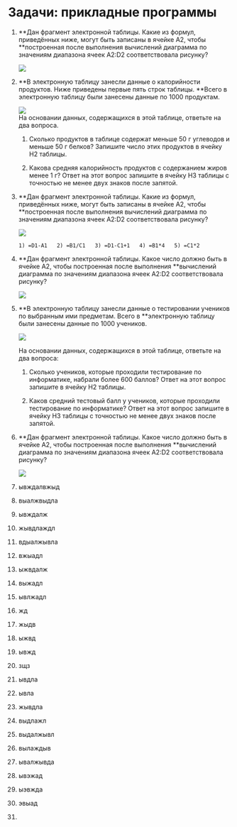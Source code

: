 # Задачи: прикладные программы

1. **Дан фрагмент электронной таблицы. Какие из формул, приведённых ниже, могут быть записаны в ячейке A2, чтобы **построенная после выполнения вычислений диаграмма по значениям диапазона ячеек A2:D2 соответствовала рисунку?

   ![](http://kpolyakov.spb.ru/cms/images/661.gif)

2. **В электронную таблицу занесли данные о калорийности продуктов. Ниже приведены первые пять строк таблицы. **Всего в электронную таблицу были занесены данные по 1000 продуктам.

   ![](http://kpolyakov.spb.ru/cms/images/979.gif)  
   На основании данных, содержащихся в этой таблице, ответьте на два вопроса.

   1. Сколько продуктов в таблице содержат меньше 50 г углеводов и меньше 50 г белков? Запишите число этих продуктов в ячейку H2 таблицы.

   2. Какова средняя калорийность продуктов с содержанием жиров менее 1 г? Ответ на этот вопрос запишите в ячейку H3 таблицы с точностью не менее двух знаков после запятой.

3. **Дан фрагмент электронной таблицы. Какие из формул, приведённых ниже, могут быть записаны в ячейке A2, чтобы **построенная после выполнения вычислений диаграмма по значениям диапазона ячеек A2:D2 соответствовала рисунку?

   ![](http://kpolyakov.spb.ru/cms/images/661.gif)

   ```
   1) =D1-A1   2) =B1/C1   3) =D1-C1+1   4) =B1*4   5) =C1*2 
   ```

4. **Дан фрагмент электронной таблицы. Какое число должно быть в ячейке A2, чтобы построенная после выполнения **вычислений диаграмма по значениям диапазона ячеек A2:D2 соответствовала рисунку?

   ![](http://kpolyakov.spb.ru/cms/images/662.gif)

5. **В электронную таблицу занесли данные о тестировании учеников по выбранным ими предметам. Всего в **электронную таблицу были занесены данные по 1000 учеников.

   ![](http://kpolyakov.spb.ru/cms/images/982.gif)

   На основании данных, содержащихся в этой таблице, ответьте на два вопроса:

   1. Сколько учеников, которые проходили тестирование по информатике, набрали более 600 баллов? Ответ на этот вопрос запишите в ячейку H2 таблицы.

   2. Каков средний тестовый балл у учеников, которые проходили тестирование по информатике? Ответ на этот вопрос запишите в ячейку H3 таблицы с точностью не менее двух знаков после запятой.

6. **Дан фрагмент электронной таблицы. Какое число должно быть в ячейке A2, чтобы построенная после выполнения **вычислений диаграмма по значениям диапазона ячеек A2:D2 соответствовала рисунку?  


   ![](http://kpolyakov.spb.ru/cms/images/662.gif)

7. ывждалвжыд
8. выалжвыдла
9. ывждалж
10. жывдлаждл
11. вдыалжывла
12. вжыадл
13. ыжвдалж
14. выжадл
15. ывлжадл
16. жд
17. жыдв
18. ыжвд
19. ывжд
20. зщз
21. ывдла
22. ывла
23. жывдла
24. выдлажл
25. выдалжывл
26. вылаждыв
27. ывалжывда
28. ывэжад
29. ыэвжда
30. эвыад
31. 



